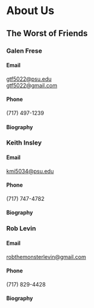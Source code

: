 # About Us
## The Worst of Friends
    
### Galen Frese
#### Email
  gtf5022@psu.edu<br>
  gtf5022@gmail.com<br>
  
#### Phone
  (717) 497-1239

#### Biography

### Keith Insley
#### Email
  kmi5034@psu.edu

#### Phone
  (717) 747-4782

#### Biography
  
### Rob Levin
#### Email
  robthemonsterlevin@gmail.com

#### Phone
  (717) 829-4428

#### Biography
